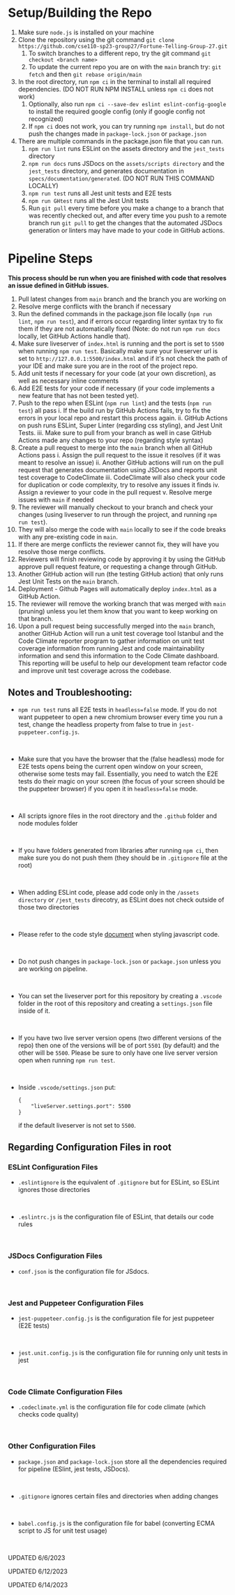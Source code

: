 # Setup/Building the Repo

1. Make sure `node.js` is installed on your machine
2. Clone the repository using the git command ```git clone https://github.com/cse110-sp23-group27/Fortune-Telling-Group-27.git```
   1. To switch branches to a different repo, try the git command ```git checkout <branch name>```
   2. To update the current repo you are on with the `main` branch try: ```git fetch``` and then ```git rebase origin/main```
3. In the root directory, run ```npm ci``` in the terminal to install all required dependencies. (DO NOT RUN NPM INSTALL unless `npm ci` does not work)
   1. Optionally, also run ```npm ci --save-dev eslint eslint-config-google``` to install the required google config (only if google config not recognized)
   2. If ```npm ci``` does not work, you can try running `npm install`, but do not push the changes made in `package-lock.json` or `package.json`
4. There are multiple commands in the package.json file that you can run.
   1. ```npm run lint``` runs ESLint on the assets directory and the `jest_tests` directory
   2. ```npm run docs``` runs JSDocs on the  `assets/scripts directory` and the `jest_tests` directory, and generates documentation in `specs/documentation/generated`. (DO NOT RUN THIS COMMAND LOCALLY)
   3. ```npm run test``` runs all Jest unit tests and E2E tests
   4. ```npm run GHtest``` runs all the Jest Unit tests
   5. Run `git pull` every time before you make a change to a branch that was recently checked out, and after every time you push to a remote branch run `git pull` to get the changes that the automated JSDocs generation or linters may have made to your code in GitHub actions.

# Pipeline Steps
 **This process should be run when you are finished with code that resolves an issue defined in GitHub issues.**


1. Pull latest changes from `main` branch and the branch you are working on
2. Resolve merge conflicts with the branch if necessary
4. Run the defined commands in the package.json file locally (```npm run lint```, `npm run test`), and if errors occur regarding linter syntax try to fix them if they are not automatically fixed (Note: do not run ```npm run docs``` locally, let GitHub Actions handle that).
5. Make sure liveserver of `index.html` is running and the port is set to `5500` when running `npm run test`. Basically make sure your liveserver url is set to `http://127.0.0.1:5500/index.html` and if it's not check the path of your IDE and make sure you are in the root of the project repo.
6. Add unit tests if necessary for your code (at your own discretion), as well as necessary inline comments
7. Add E2E tests for your code if necessary (if your code implements a new feature that has not been tested yet).
8. Push to the repo when ESLint (`npm run lint`) and the tests (`npm run test`) all pass
   i. If the build run by GitHub Actions fails, try to fix the errors in your local repo and restart this process again.
   ii. GitHub Actions on push runs ESLint, Super Linter (regarding css styling), and Jest Unit Tests.
   iii. Make sure to pull from your branch as well in case GitHub Actions made any changes to your repo (regarding style syntax)
8. Create a pull request to merge into the `main` branch when all GitHub Actions pass
   i. Assign the pull request to the issue it resolves (if it was meant to resolve an issue)
   ii. Another GitHub actions will run on the pull request that generates documentation using JSDocs and reports unit test coverage to CodeClimate 
   iii. CodeClimate will also check your code for duplication or code complexity, try to resolve any issues it finds
   iv. Assign a reviewer to your code in the pull request
   v. Resolve merge issues with `main` if needed
9. The reviewer will manually checkout to your branch and check your changes (using liveserver to run through the project, and running `npm run test`).
10. They will also merge the code with `main` locally to see if the code breaks with any pre-existing code in `main`.
11. If there are merge conflicts the reviewer cannot fix, they will have you resolve those merge conflicts.
12. Reviewers will finish reviewing code by approving it by using the GitHub approve pull request feature, or requesting a change through GitHub.
13. Another GitHub action will run (the testing GitHub action) that only runs Jest Unit Tests on the `main` branch.
14. Deployment - Github Pages will automatically deploy `index.html` as a GitHub Action.
15. The reviewer will remove the working branch that was merged with `main` (pruning) unless you let them know that you want to keep working on that branch.
16. Upon a pull request being successfully merged into the `main` branch, another GitHub Action will run a unit test coverage tool Istanbul and the Code Climate reporter program to gather information on unit test coverage information from running Jest and code maintainability information and send this information to the Code Climate dashboard.  This reporting will be useful to help our development team refactor code and improve unit test coverage across the codebase.

## Notes and Troubleshooting:

- `npm run test` runs all E2E tests in `headless=false` mode. If you do not want puppeteer to open a new chromium browser every time you run a test, change the headless property from false to true in `jest-puppeteer.config.js`.
<br>

- Make sure that you have the browser that the (false headless) mode for E2E tests opens being the current open window on your screen, otherwise some tests may fail. Essentially, you need to watch the E2E tests do their magic on your screen (the focus of your screen should be the puppeteer browser) if you open it in `headless=false` mode. 
<br>

- All scripts ignore files in the root directory and the `.github` folder and node modules folder
<br>

- If you have folders generated from libraries after running `npm ci`, then make sure you do not push them (they should be in `.gitignore` file at the root)
<br>

- When adding ESLint code, please add code only in the `/assets directory` or `/jest_tests` direcotry, as ESLint does not check outside of those two directories
<br>

- Please refer to the code style [document](/specs/documentation/codestyle.md) when styling javascript code.
<br>

- Do not push changes in `package-lock.json` or `package.json` unless you are working on pipeline.
<br>

- You can set the liveserver port for this repository by creating a `.vscode` folder in the root of this repository and creating a `settings.json` file inside of it. 
<br>

- If you have two live server version opens (two different versions of the repo) then one of the versions will be of port `5501` (by default) and the other will be `5500`. Please be sure to only have one live server version open when running `npm run test`.
<br>

- Inside `.vscode/settings.json` put:

    ```
    {
        "liveServer.settings.port": 5500
    }
    ```
   if the default liveserver is not set to `5500`.
   <br>

## Regarding Configuration Files in root

### ESLint Configuration Files

- `.eslintignore` is the equivalent of `.gitignore` but for ESLint, so ESLint ignores those directories
<br>

- `.eslintrc.js` is the configuration file of ESLint, that details our code rules
<br>

### JSDocs Configuration Files

- `conf.json` is the configuration file for JSdocs.
<br>

### Jest and Puppeteer Configuration Files

- `jest-puppeteer.config.js` is the configuration file for jest puppeteer (E2E tests)
<br>

- `jest.unit.config.js` is the configuration file for running only unit tests in jest
<br>

### Code Climate Configuration Files

- `.codeclimate.yml` is the configuration file for code climate (which checks code quality)
<br>


### Other Configuration Files

- `package.json` and `package-lock.json` store all the dependencies required for pipeline (ESlint, jest tests, JSDocs).
<br>

- `.gitignore` ignores certain files and directories when adding changes
<br>

- `babel.config.js` is the configuration file for babel (converting ECMA script to JS for unit test usage)
<br>

UPDATED 6/6/2023

UPDATED 6/12/2023

UPDATED 6/14/2023

